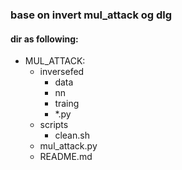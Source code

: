 ### base on invert mul_attack og dlg

#### dir as following:
- MUL_ATTACK:
  - inversefed
    - data
    - nn
    - traing
    - *.py
  - scripts
    - clean.sh
  - mul_attack.py
  - README.md
